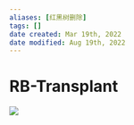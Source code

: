 ```yaml
---
aliases: [红黑树删除]
tags: []
date created: Mar 19th, 2022
date modified: Aug 19th, 2022
---
```

# RB-Transplant
![](https://s2.loli.net/2022/03/19/TNmqaRtAMUvPW3J.png)
